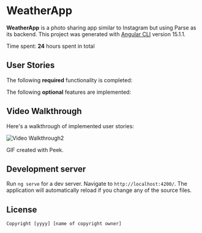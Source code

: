 # WeatherApp

**WeatherApp** is a photo sharing app similar to Instagram but using Parse as its backend.
This project was generated with [Angular CLI](https://github.com/angular/angular-cli) version 15.1.1.

Time spent: **24** hours spent in total

## User Stories

The following **required** functionality is completed:

The following **optional** features are implemented:

## Video Walkthrough

Here's a walkthrough of implemented user stories:

<img src='instagram2.gif' title='Video Walkthrough' width='' alt='Video Walkthrough2' />

GIF created with Peek.

## Development server

Run `ng serve` for a dev server. Navigate to `http://localhost:4200/`. The application will automatically reload if you change any of the source files.

## License

    Copyright [yyyy] [name of copyright owner]

